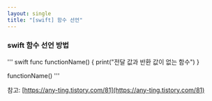 ```yaml
---
layout: single
title: "[swift] 함수 선언"
---
```


### swift 함수 선언 방법
''' swift
func functionName() {
   print("전달 값과 반환 값이 없는 함수")
}

functionName()
'''

참고: [https://any-ting.tistory.com/81](https://any-ting.tistory.com/81)
